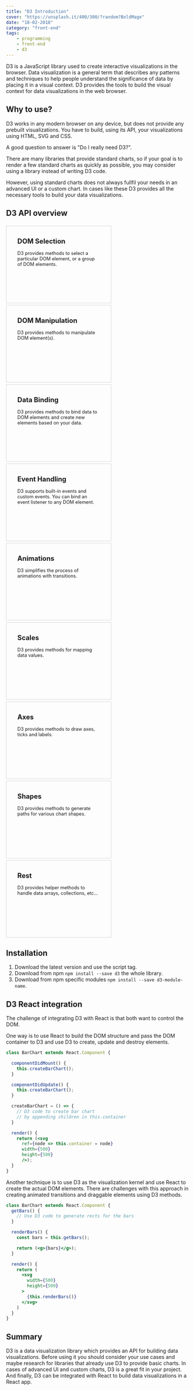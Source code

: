 ```yaml
---
title: "D3 Introduction"
cover: "https://unsplash.it/400/300/?random?BoldMage"
date: "18-02-2018"
category: "front-end"
tags:
    - programming
    - front-end
    - d3
---
```


D3 is a JavaScript library used to create interactive visualizations in the browser. Data visualization is a general term that describes any patterns and techniques to help people understand the significance of data by placing it in a visual context. D3 provides the tools to build the visual context for data visualizations in the web browser.

## Why to use?

D3 works in any modern browser on any device, but does not provide any prebuilt visualizations. You have to build, using its API, your visualizations using HTML, SVG and CSS.

A good question to answer is "Do I really need D3?".

There are many libraries that provide standard charts, so if your goal is to render a few standard charts as quickly as possible, you may consider using a library instead of writing D3 code.

However, using standard charts does not always fullfil your needs in an advanced UI or a custom chart. In cases like these D3 provides all the necessary tools to build your data visualizations.

## D3 API overview

<style>
  .api-container {
    display: flex;
    justify-content: space-between;
    flex-wrap: wrap;
  }

  .api-item {
    padding: 30px;
    width: 30%;
    min-height: 150px;
    margin-top: 5px;
    border: 1px solid lightgray;
    font-weight: bold;
    font-size: 1.3em;
  }

  .api-description {
    padding-top: 15px;
    font-weight: normal;
    font-size: 0.7em;
  }

  @media only screen and (max-width: 992px) {
    .api-item {
      width: 45%;
    }
  }

  @media only screen and (max-width: 768px) {
    .api-container {
      flex-direction: column;
      align-items: center;
    }

    .api-item {
      width: 50%;
    }
  }

  @media only screen and (max-width: 480px) {
    .api-item {
      width: 80%;
    }
  }
</style>

<div class="api-container">
  <div class="api-item">
    <div>DOM Selection</div>
    <div class="api-description">
      D3 provides methods to select a particular DOM element, or a group of DOM elements.
    </div>
  </div>
  <div class="api-item">
    <div>DOM Manipulation</div>
    <div class="api-description">
      D3 provides methods to manipulate DOM element(s).
    </div>
  </div>
  <div class="api-item">
    <div>Data Binding</div>
    <div class="api-description">
      D3 provides methods to bind data to DOM elements and create new elements based on your data.
    </div>
  </div>
  <div class="api-item">
    <div>Event Handling</div>
    <div class="api-description">
      D3 supports built-in events and custom events. You can bind an event listener to any DOM element.
    </div>
  </div>
  <div class="api-item">
    <div>Animations</div>
    <div class="api-description">
      D3 simplifies the process of animations with transitions.
    </div>
  </div>
  <div class="api-item">
    <div>Scales</div>
    <div class="api-description">
      D3 provides methods for mapping data values.
    </div>
  </div>
  <div class="api-item">
    <div>Axes</div>
    <div class="api-description">
      D3 provides methods to draw axes, ticks and labels.
    </div>
  </div>
  <div class="api-item">
    <div>Shapes</div>
    <div class="api-description">
      D3 provides methods to generate paths for various chart shapes.
    </div>
  </div>
  <div class="api-item">
    <div>Rest</div>
    <div class="api-description">
      D3 provides helper methods to handle data arrays, collections, etc...
    </div>
  </div>
</div>


## Installation

1. Download the latest version and use the script tag.
2. Download from npm ``npm install --save d3`` the whole library.
3. Download from npm specific modules ``npm install --save d3-module-name``.

## D3 React integration

The challenge of integrating D3 with React is that both want to control the DOM.

One way is to use React to build the DOM structure and pass the DOM container to D3 and use D3 to create, update and destroy elements.

```jsx
class BarChart extends React.Component {

  componentDidMount() {
    this.createBarChart();
  }

  componentDidUpdate() {
    this.createBarChart();
  }

  createBarChart = () => {
    // D3 code to create bar chart
    // by appending children in this.container
  }

  render() {
    return (<svg
      ref={node => this.container = node}
      width={500}
      height={500}
      />);
  }
}
```

Another technique is to use D3 as the visualization kernel and use React to create the actual DOM elements. There are challenges with this approach in creating animated transitions and draggable elements using D3 methods.

```jsx
class BarChart extends React.Component {
  getBars() {
    // Use D3 code to generate rects for the bars
  }

  renderBars() {
    const bars = this.getBars();

    return (<g>{bars}</g>);
  }

  render() {
    return (
      <svg
        width={500}
        height={500}
      >
        {this.renderBars()}
      </svg>
    )
  }
}
```

## Summary

D3 is a data visualization library which provides an API for building data visualizations. Before using it you should consider your use cases and maybe research for libraries that already use D3 to provide basic charts. In cases of advanced UI and custom charts, D3 is a great fit in your project. And finally, D3 can be integrated with React to build data visualizations in a React app.